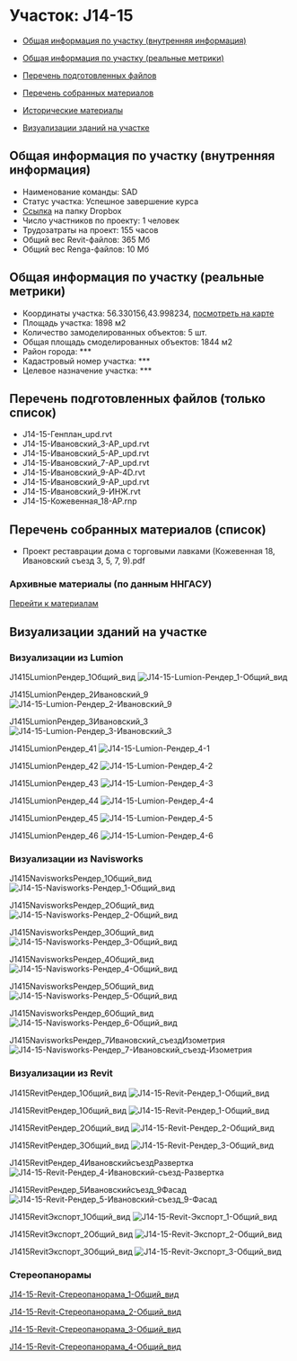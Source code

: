 # Участок: J14-15

* [Общая информация по участку (внутренняя информация)](#Chapter1)

* [Общая информация по участку (реальные метрики)](#Chapter2)

* [Перечень подготовленных файлов](#Chapter3)

* [Перечень собранных материалов](#Chapter4)

* [Исторические материалы](#Chapter5)

* [Визуализации зданий на участке](#Chapter6)

## <a id="Chapter1"></a> Общая информация по участку (внутренняя информация)
+ Наименование команды: SAD
+ Статус участка: Успешное завершение курса
+ [Ссылка](https://www.dropbox.com/sh/wvvgv1nw1iqred9/AAAF0bhaIh-L9gRFDyXOabIta/J14_15?dl=0) на папку Dropbox
+ Число участников по проекту: 1 человек
+ Трудозатраты на проект: 155 часов
+ Общий вес Revit-файлов: 365 Мб
+ Общий вес Renga-файлов: 10 Мб
## <a id="Chapter2"></a> Общая информация по участку (реальные метрики)
+ Координаты участка: 56.330156,43.998234, [посмотреть на карте](https://yandex.ru/maps/47/nizhny-novgorod/?ll=43.998234%2C56.330156&z=19)
+ Площадь участка: 1898 м2
+ Количество замоделированных объектов: 5 шт.
+ Общая площадь смоделированных объектов: 1844 м2
+ Район города: *** 
+ Кадастровый номер участка: *** 
+ Целевое назначение участка: *** 
## <a id="Chapter3"></a> Перечень подготовленных файлов (только список)
+ J14-15-Генплан_upd.rvt
+ J14-15-Ивановский_3-АР_upd.rvt
+ J14-15-Ивановский_5-АР_upd.rvt
+ J14-15-Ивановский_7-АР_upd.rvt
+ J14-15-Ивановский_9-АР-4D.rvt
+ J14-15-Ивановский_9-АР_upd.rvt
+ J14-15-Ивановский_9-ИНЖ.rvt
+ J14-15-Кожевенная_18-АР.rnp
## <a id="Chapter4"></a> Перечень собранных материалов (список)
+ Проект реставрации дома с торговыми лавками (Кожевенная 18, Ивановский съезд 3, 5, 7, 9).pdf
### <a id="Chapter5"></a> Архивные материалы (по данным ННГАСУ)
[Перейти к материалам](/BuidingsInfo/89deff02-43cb-433a-9567-ce520bdbf071/About.md)
## <a id="Chapter6"></a> Визуализации зданий на участке
### Визуализации из Lumion
J1415LumionРендер_1Общий_вид
![J14-15-Lumion-Рендер_1-Общий_вид](/Images/J14_15/J14-15-Lumion-Рендер_1-Общий_вид_Compressed.jpg)

J1415LumionРендер_2Ивановский_9
![J14-15-Lumion-Рендер_2-Ивановский_9](/Images/J14_15/J14-15-Lumion-Рендер_2-Ивановский_9_Compressed.jpg)

J1415LumionРендер_3Ивановский_3
![J14-15-Lumion-Рендер_3-Ивановский_3](/Images/J14_15/J14-15-Lumion-Рендер_3-Ивановский_3_Compressed.jpg)

J1415LumionРендер_41
![J14-15-Lumion-Рендер_4-1](/Images/J14_15/J14-15-Lumion-Рендер_4-1_Compressed.jpg)

J1415LumionРендер_42
![J14-15-Lumion-Рендер_4-2](/Images/J14_15/J14-15-Lumion-Рендер_4-2_Compressed.jpg)

J1415LumionРендер_43
![J14-15-Lumion-Рендер_4-3](/Images/J14_15/J14-15-Lumion-Рендер_4-3_Compressed.jpg)

J1415LumionРендер_44
![J14-15-Lumion-Рендер_4-4](/Images/J14_15/J14-15-Lumion-Рендер_4-4_Compressed.jpg)

J1415LumionРендер_45
![J14-15-Lumion-Рендер_4-5](/Images/J14_15/J14-15-Lumion-Рендер_4-5_Compressed.jpg)

J1415LumionРендер_46
![J14-15-Lumion-Рендер_4-6](/Images/J14_15/J14-15-Lumion-Рендер_4-6_Compressed.jpg)

### Визуализации из Navisworks
J1415NavisworksРендер_1Общий_вид
![J14-15-Navisworks-Рендер_1-Общий_вид](/Images/J14_15/J14-15-Navisworks-Рендер_1-Общий_вид_Compressed.jpg)

J1415NavisworksРендер_2Общий_вид
![J14-15-Navisworks-Рендер_2-Общий_вид](/Images/J14_15/J14-15-Navisworks-Рендер_2-Общий_вид_Compressed.jpg)

J1415NavisworksРендер_3Общий_вид
![J14-15-Navisworks-Рендер_3-Общий_вид](/Images/J14_15/J14-15-Navisworks-Рендер_3-Общий_вид_Compressed.jpg)

J1415NavisworksРендер_4Общий_вид
![J14-15-Navisworks-Рендер_4-Общий_вид](/Images/J14_15/J14-15-Navisworks-Рендер_4-Общий_вид_Compressed.jpg)

J1415NavisworksРендер_5Общий_вид
![J14-15-Navisworks-Рендер_5-Общий_вид](/Images/J14_15/J14-15-Navisworks-Рендер_5-Общий_вид_Compressed.jpg)

J1415NavisworksРендер_6Общий_вид
![J14-15-Navisworks-Рендер_6-Общий_вид](/Images/J14_15/J14-15-Navisworks-Рендер_6-Общий_вид_Compressed.jpg)

J1415NavisworksРендер_7Ивановский_съездИзометрия
![J14-15-Navisworks-Рендер_7-Ивановский_съезд-Изометрия](/Images/J14_15/J14-15-Navisworks-Рендер_7-Ивановский_съезд-Изометрия_Compressed.jpg)

### Визуализации из Revit
J1415RevitРендер_1Общий_вид
![J14-15-Revit-Рендер_1-Общий_вид](/Images/J14_15/J14-15-Revit-Рендер_1-Общий_вид_Compressed.jpg)

J1415RevitРендер_1Общий_вид
![J14-15-Revit-Рендер_1-Общий_вид](/Images/J14_15/J14-15-Revit-Рендер_1-Общий_вид_Compressed.jpg)

J1415RevitРендер_2Общий_вид
![J14-15-Revit-Рендер_2-Общий_вид](/Images/J14_15/J14-15-Revit-Рендер_2-Общий_вид_Compressed.jpg)

J1415RevitРендер_3Общий_вид
![J14-15-Revit-Рендер_3-Общий_вид](/Images/J14_15/J14-15-Revit-Рендер_3-Общий_вид_Compressed.jpg)

J1415RevitРендер_4ИвановскийсъездРазвертка
![J14-15-Revit-Рендер_4-Ивановский-съезд-Развертка](/Images/J14_15/J14-15-Revit-Рендер_4-Ивановский-съезд-Развертка_Compressed.jpg)

J1415RevitРендер_5Ивановскийсъезд_9Фасад
![J14-15-Revit-Рендер_5-Ивановский-съезд_9-Фасад](/Images/J14_15/J14-15-Revit-Рендер_5-Ивановский-съезд_9-Фасад_Compressed.jpg)

J1415RevitЭкспорт_1Общий_вид
![J14-15-Revit-Экспорт_1-Общий_вид](/Images/J14_15/J14-15-Revit-Экспорт_1-Общий_вид_Compressed.jpg)

J1415RevitЭкспорт_2Общий_вид
![J14-15-Revit-Экспорт_2-Общий_вид](/Images/J14_15/J14-15-Revit-Экспорт_2-Общий_вид_Compressed.jpg)

J1415RevitЭкспорт_3Общий_вид
![J14-15-Revit-Экспорт_3-Общий_вид](/Images/J14_15/J14-15-Revit-Экспорт_3-Общий_вид_Compressed.jpg)

### Стереопанорамы
[J14-15-Revit-Стереопанорама_1-Общий_вид](https://pano.autodesk.com/pano.html?url=jpgs/f50597f3-0afe-4dbf-b3e4-35cddef6dd99&version=2)

[J14-15-Revit-Стереопанорама_2-Общий_вид](https://pano.autodesk.com/pano.html?url=jpgs/cade1760-3386-4438-ab02-d3a8eb4127ba&version=2)

[J14-15-Revit-Стереопанорама_3-Общий_вид](https://pano.autodesk.com/pano.html?url=jpgs/287aa312-0e53-43d3-864c-d13576366597&version=2)

[J14-15-Revit-Стереопанорама_4-Общий_вид](https://pano.autodesk.com/pano.html?url=jpgs/d8ef1caa-5acb-4e32-b163-b74d1de95fac&version=2)

